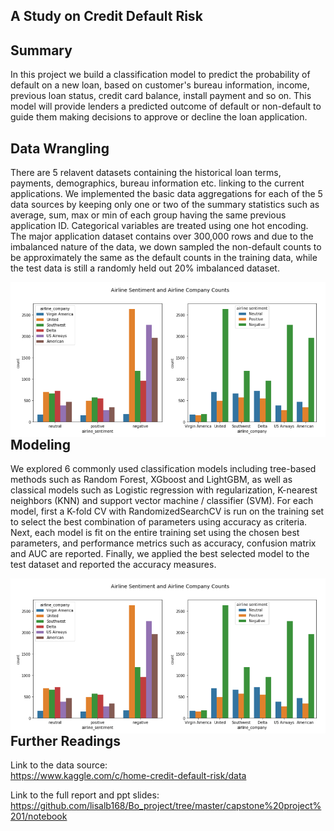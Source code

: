 ## A Study on Credit Default Risk

## Summary 
In this project we build a classification model to predict the probability of default on a new loan, based on customer's bureau information, income, previous loan status, credit card balance, install payment and so on. This model will provide lenders a predicted outcome of default or non-default to guide them making decisions to approve or decline the loan application.

## Data Wrangling
There are 5 relavent datasets containing the historical loan terms, payments, demographics, bureau information etc. linking to the current applications. We implemented the basic data aggregations for each of the 5 data sources by keeping only one or two of the summary statistics such as average, sum, max or min of each group having the same previous application ID. Categorical variables are treated using one hot encoding. The major application dataset contains over 300,000 rows and due to the imbalanced nature of the data, we down sampled the non-default counts to be approximately the same as the default counts in the training data, while the test data is still a randomly held out 20% imbalanced dataset. 

<img src="https://github.com/lisalb168/Bo_project/blob/master/capstone%20project%202/figures/Airline%20Company%20by%20Sentiment.png"
     alt="Airline Company by Sentiment"
     style="float: left; margin-right: 10px;" />
        
## Modeling
We explored 6 commonly used classification models including tree-based methods such as Random Forest, XGboost and LightGBM, as well as classical models such as Logistic regression with regularization, K-nearest neighbors (KNN) and support vector machine / classifier (SVM). For each model, first a K-fold CV with RandomizedSearchCV is run on the training set to select the best combination of parameters using accuracy as criteria. Next, each model is fit on the entire training set using the chosen best parameters, and performance metrics such as accuracy, confusion matrix and AUC are reported. Finally, we applied the best selected model to the test dataset and reported the accuracy measures.

<img src="https://github.com/lisalb168/Bo_project/blob/master/capstone%20project%202/figures/Airline%20Company%20by%20Sentiment.png"
     alt="Airline Company by Sentiment"
     style="float: left; margin-right: 10px;" />

## Further Readings
Link to the data source:  
https://www.kaggle.com/c/home-credit-default-risk/data

Link to the full report and ppt slides:  
https://github.com/lisalb168/Bo_project/tree/master/capstone%20project%201/notebook

